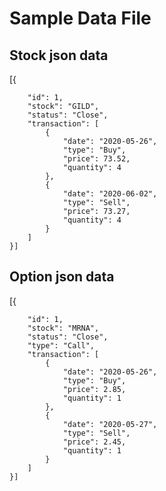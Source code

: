 # Sample Data File

## Stock json data

[{
    
        "id": 1,
        "stock": "GILD",
        "status": "Close",
        "transaction": [
            {
                "date": "2020-05-26",
                "type": "Buy",
                "price": 73.52,
                "quantity": 4
            },
            {
                "date": "2020-06-02",
                "type": "Sell",
                "price": 73.27,
                "quantity": 4
            }
        ]
    }]
 
 ## Option json data
 
 [{
 
        "id": 1,
        "stock": "MRNA",
        "status": "Close",
        "type": "Call",
        "transaction": [
            {
                "date": "2020-05-26",
                "type": "Buy",
                "price": 2.85,
                "quantity": 1
            },
            {
                "date": "2020-05-27",
                "type": "Sell",
                "price": 2.45,
                "quantity": 1
            }
        ]
    }]
